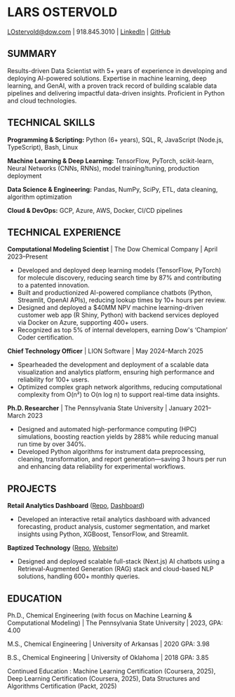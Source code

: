 # LARS OSTERVOLD

[LOstervold@dow.com](mailto:LOstervold@dow.com) | 918.845.3010 | [LinkedIn](https://www.linkedin.com/in/larsostervold/) | [GitHub](https://github.com/Lars-Ostervold)

## SUMMARY

Results-driven Data Scientist with 5+ years of experience in developing and deploying AI-powered solutions. Expertise in machine learning, deep learning, and GenAI, with a proven track record of building scalable data pipelines and delivering impactful data-driven insights. Proficient in Python and cloud technologies.

## TECHNICAL SKILLS

**Programming & Scripting:** Python (6+ years), SQL, R, JavaScript (Node.js, TypeScript), Bash, Linux

**Machine Learning & Deep Learning:** TensorFlow, PyTorch, scikit-learn, Neural Networks (CNNs, RNNs), model training/tuning, production deployment

**Data Science & Engineering:** Pandas, NumPy, SciPy, ETL, data cleaning, algorithm optimization

**Cloud & DevOps:** GCP, Azure, AWS, Docker, CI/CD pipelines

## TECHNICAL EXPERIENCE

**Computational Modeling Scientist** | The Dow Chemical Company | April 2023–Present

* Developed and deployed deep learning models (TensorFlow, PyTorch) for molecule discovery, reducing search time by 87% and contributing to a patented innovation.
* Built and productionized AI-powered compliance chatbots (Python, Streamlit, OpenAI APIs), reducing lookup times by 10+ hours per review.
* Designed and deployed a $40MM NPV machine learning-driven customer web app (R Shiny, Python) with backend services deployed via Docker on Azure, supporting 400+ users.
* Recognized as top 5% of internal developers, earning Dow's ‘Champion’ Coder certification. 

**Chief Technology Officer** | LION Software | May 2024–March 2025

* Spearheaded the development and deployment of a scalable data visualization and analytics platform, ensuring high performance and reliability for 100+ users.
* Optimized complex graph network algorithms, reducing computational complexity from O(n²) to O(n log n) to support real-time data insights.

**Ph.D. Researcher** | The Pennsylvania State University | January 2021–March 2023

* Designed and automated high-performance computing (HPC) simulations, boosting reaction yields by 288% while reducing manual run time by over 340%.
* Developed Python algorithms for instrument data preprocessing, cleaning, transformation, and report generation—saving 3 hours per run and enhancing data reliability for experimental workflows.

## PROJECTS

**Retail Analytics Dashboard** ([Repo](https://github.com/Lars-Ostervold/m5-forecasting), [Dashboard](https://retailforecasting.streamlit.app/))

* Developed an interactive retail analytics dashboard with advanced forecasting, product analysis, customer segmentation, and market insights using Python, XGBoost, TensorFlow, and Streamlit.

**Baptized Technology** ([Repo](https://github.com/orgs/baptizedtechnology/repositories), [Website](https://www.baptizedtechnology.com/chatbots))
* Designed and deployed scalable full-stack (Next.js) AI chatbots using a Retrieval-Augmented Generation (RAG) stack and cloud-based NLP solutions, handling 600+ monthly queries.

## EDUCATION

Ph.D., Chemical Engineering (with focus on Machine Learning & Computational Modeling) | The Pennsylvania State University | 2023, GPA: 4.00

M.S., Chemical Engineering | University of Arkansas | 2020 GPA: 3.98

B.S., Chemical Engineering | University of Oklahoma | 2018 GPA: 3.85

Continued Education : Machine Learning Certification (Coursera, 2025), Deep Learning Certification (Coursera, 2025), Data Structures and Algorithms Certification (Packt, 2025)